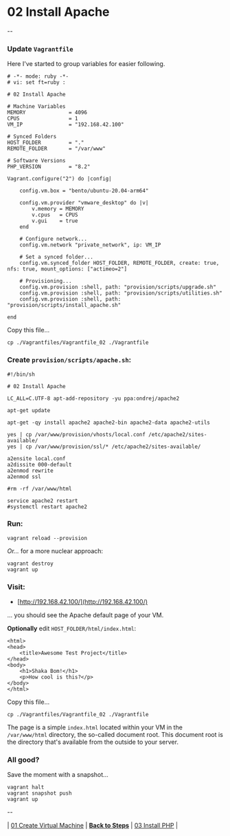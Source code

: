 # 02 Install Apache

--

### Update `Vagrantfile`

Here I've started to group variables for easier following.

```
# -*- mode: ruby -*-
# vi: set ft=ruby :

# 02 Install Apache

# Machine Variables
MEMORY              = 4096
CPUS                = 1
VM_IP               = "192.168.42.100"

# Synced Folders
HOST_FOLDER         = "."
REMOTE_FOLDER       = "/var/www"

# Software Versions
PHP_VERSION         = "8.2"

Vagrant.configure("2") do |config|

	config.vm.box = "bento/ubuntu-20.04-arm64"

	config.vm.provider "vmware_desktop" do |v|
		v.memory = MEMORY
		v.cpus   = CPUS
		v.gui    = true
	end

	# Configure network...
	config.vm.network "private_network", ip: VM_IP

	# Set a synced folder...
	config.vm.synced_folder HOST_FOLDER, REMOTE_FOLDER, create: true, nfs: true, mount_options: ["actimeo=2"]

	# Provisioning...
	config.vm.provision :shell, path: "provision/scripts/upgrade.sh"
	config.vm.provision :shell, path: "provision/scripts/utilities.sh"
	config.vm.provision :shell, path: "provision/scripts/install_apache.sh"

end
```

Copy this file...

```
cp ./Vagrantfiles/Vagrantfile_02 ./Vagrantfile
```

### Create `provision/scripts/apache.sh`:

```
#!/bin/sh

# 02 Install Apache

LC_ALL=C.UTF-8 apt-add-repository -yu ppa:ondrej/apache2

apt-get update

apt-get -qy install apache2 apache2-bin apache2-data apache2-utils

yes | cp /var/www/provision/vhosts/local.conf /etc/apache2/sites-available/
yes | cp /var/www/provision/ssl/* /etc/apache2/sites-available/

a2ensite local.conf
a2dissite 000-default
a2enmod rewrite
a2enmod ssl

#rm -rf /var/www/html

service apache2 restart
#systemctl restart apache2
```

### Run:

```
vagrant reload --provision
```

*Or...* for a more nuclear approach:

```
vagrant destroy
vagrant up
```

### Visit:

* [http://192.168.42.100/](http://192.168.42.100/)

... you should see the Apache default page of your VM.

**Optionally** edit `HOST_FOLDER/html/index.html`:

```
<html>
<head>
	<title>Awesome Test Project</title>
</head>
<body>
	<h1>Shaka Bom!</h1>
	<p>How cool is this?</p>
</body>
</html>
```

Copy this file...

```
cp ./Vagrantfiles/Vagrantfile_02 ./Vagrantfile
```

The page is a simple `index.html` located within your VM in the `/var/www/html` directory, the so-called document root. This document root is the directory that's available from the outside to your server.

### All good?

Save the moment with a snapshot...

```
vagrant halt
vagrant snapshot push
vagrant up
```

--

<!-- 02 Install Apache -->
| [01 Create Virtual Machine](./01_Create_Virtual_Machine.md)
| [**Back to Steps**](../README.md)
| [03 Install PHP](./03_Install_PHP.md)
|

